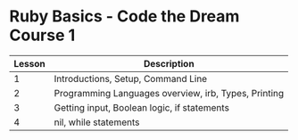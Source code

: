 # Ruby Basics - Code the Dream Course 1
Lesson | Description
--- | ---
1 | Introductions, Setup, Command Line
2 | Programming Languages overview, irb, Types, Printing
3 | Getting input, Boolean logic, if statements
4 | nil, while statements
